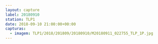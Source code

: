```yaml
---
layout: capture
label: 20180910
station: TLP1
date: 2018-09-10 21:00:00+00:00
capturas:
  - imagem: TLP1/2018/201809/20180910/M20180911_022755_TLP_1P.jpg
---
```

